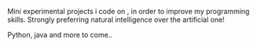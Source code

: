 Mini experimental projects i code on , in order to improve my programming skills. Strongly preferring natural intelligence over the artificial one! 

Python, java and more to come..
